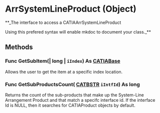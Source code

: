 # ArrSystemLineProduct (Object)

**_The interface to access a CATIAArrSystemLineProduct

Using this prefered syntax will enable mkdoc to document your class._**

## Methods

### Func **GetSubItem**(| long | `iIndex`) As [CATIABase](../System/interface_AnyObject_17321.md)

   Allows the user to get the item at a specific index location.  
### Func **GetSubProductsCount**( [CATBSTR](../System/typedef_CATBSTR_8129.md)  `iIntfId`) As long

   Returns the count of the sub-products that make up the System-Line Arrangement Product and that match a specifc interface id. If the interface Id is NULL, then it searches for CATIAProduct objects by default.